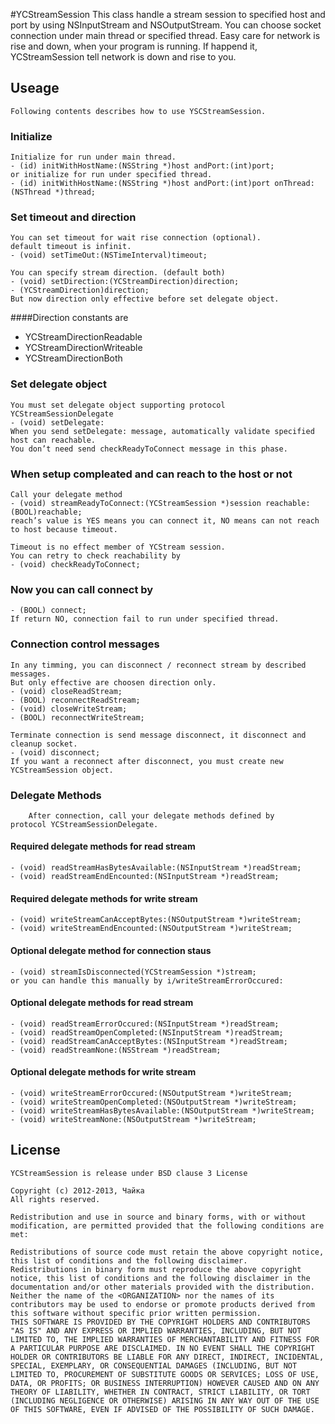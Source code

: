 #YCStreamSession
		This class handle a stream session to specified host and port by using NSInputStream and NSOutputStream.
	You can choose socket connection under main thread or specified thread.
		Easy care for network is rise and down, when your program is running.
	If happend it, YCStreamSession tell network is down and rise to you. 



## Useage
	Following contents describes how to use YSCStreamSession.

### Initialize
	Initialize for run under main thread.
	- (id) initWithHostName:(NSString *)host andPort:(int)port;
	or initialize for run under specified thread.
	- (id) initWithHostName:(NSString *)host andPort:(int)port onThread:(NSThread *)thread;

### Set timeout and direction
	You can set timeout for wait rise connection (optional).
	default timeout is infinit.
	- (void) setTimeOut:(NSTimeInterval)timeout;

	You can specify stream direction. (default both)
	- (void) setDirection:(YCStreamDirection)direction;
	- (YCStreamDirection)direction;
	But now direction only effective before set delegate object.

####Direction constants are
* YCStreamDirectionReadable
* YCStreamDirectionWriteable
* YCStreamDirectionBoth

### Set delegate object
	You must set delegate object supporting protocol YCStreamSessionDelegate
	- (void) setDelegate:
	When you send setDelegate: message, automatically validate specified host can reachable.
	You don’t need send checkReadyToConnect message in this phase.

### When setup compleated and can reach to the host or not
	Call your delegate method
	- (void) streamReadyToConnect:(YCStreamSession *)session reachable:(BOOL)reachable;
	reach’s value is YES means you can connect it, NO means can not reach to host because timeout.

	Timeout is no effect member of YCStream session.
	You can retry to check reachability by
	- (void) checkReadyToConnect;
	
###	Now you can call connect by
	- (BOOL) connect;
	If return NO, connection fail to run under specified thread.

### Connection control messages
	In any timming, you can disconnect / reconnect stream by described messages.
	But only effective are choosen direction only.
	- (void) closeReadStream;
	- (BOOL) reconnectReadStream;
	- (void) closeWriteStream;
	- (BOOL) reconnectWriteStream;

	Terminate connection is send message disconnect, it disconnect and cleanup socket.
	- (void) disconnect;
	If you want a reconnect after disconnect, you must create new YCStreamSession object.


### Delegate Methods
		After connection, call your delegate methods defined by
	protocol YCStreamSessionDelegate.

#### Required delegate methods for read stream
	- (void) readStreamHasBytesAvailable:(NSInputStream *)readStream;
	- (void) readStreamEndEncounted:(NSInputStream *)readStream;

#### Required delegate methods for write stream
	- (void) writeStreamCanAcceptBytes:(NSOutputStream *)writeStream;
	- (void) writeStreamEndEncounted:(NSOutputStream *)writeStream;

#### Optional delegate method for connection staus
	- (void) streamIsDisconnected(YCStreamSession *)stream;
	or you can handle this manually by i/writeStreamErrorOccured:

#### Optional delegate methods for read stream
	- (void) readStreamErrorOccured:(NSInputStream *)readStream;
	- (void) readStreamOpenCompleted:(NSInputStream *)readStream;
	- (void) readStreamCanAcceptBytes:(NSInputStream *)readStream;
	- (void) readStreamNone:(NSStream *)readStream;

#### Optional delegate methods for write stream
	- (void) writeStreamErrorOccured:(NSOutputStream *)writeStream;
	- (void) writeStreamOpenCompleted:(NSOutputStream *)writeStream;
	- (void) writeStreamHasBytesAvailable:(NSOutputStream *)writeStream;
	- (void) writeStreamNone:(NSOutputStream *)writeStream;

## License
	YCStreamSession is release under BSD clause 3 License

	Copyright (c) 2012-2013, Чайка
	All rights reserved.

	Redistribution and use in source and binary forms, with or without modification, are permitted provided that the following conditions are met:
	
	Redistributions of source code must retain the above copyright notice, this list of conditions and the following disclaimer.
	Redistributions in binary form must reproduce the above copyright notice, this list of conditions and the following disclaimer in the documentation and/or other materials provided with the distribution.
	Neither the name of the <ORGANIZATION> nor the names of its contributors may be used to endorse or promote products derived from this software without specific prior written permission.
	THIS SOFTWARE IS PROVIDED BY THE COPYRIGHT HOLDERS AND CONTRIBUTORS "AS IS" AND ANY EXPRESS OR IMPLIED WARRANTIES, INCLUDING, BUT NOT LIMITED TO, THE IMPLIED WARRANTIES OF MERCHANTABILITY AND FITNESS FOR A PARTICULAR PURPOSE ARE DISCLAIMED. IN NO EVENT SHALL THE COPYRIGHT HOLDER OR CONTRIBUTORS BE LIABLE FOR ANY DIRECT, INDIRECT, INCIDENTAL, SPECIAL, EXEMPLARY, OR CONSEQUENTIAL DAMAGES (INCLUDING, BUT NOT LIMITED TO, PROCUREMENT OF SUBSTITUTE GOODS OR SERVICES; LOSS OF USE, DATA, OR PROFITS; OR BUSINESS INTERRUPTION) HOWEVER CAUSED AND ON ANY THEORY OF LIABILITY, WHETHER IN CONTRACT, STRICT LIABILITY, OR TORT (INCLUDING NEGLIGENCE OR OTHERWISE) ARISING IN ANY WAY OUT OF THE USE OF THIS SOFTWARE, EVEN IF ADVISED OF THE POSSIBILITY OF SUCH DAMAGE.